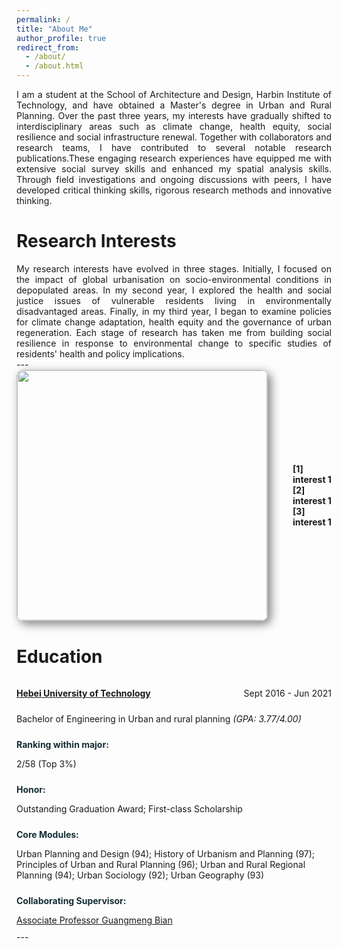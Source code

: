 ```yaml
---
permalink: /
title: "About Me"
author_profile: true
redirect_from: 
  - /about/
  - /about.html
---
```


<div class="col-sm-9" style="display: flex; align-items: center; padding-left: 0px; text-align: justify;">
I am a student at the School of Architecture and Design, Harbin Institute of Technology, and have obtained a Master's degree in Urban and Rural Planning. Over the past three years, my interests have gradually shifted to interdisciplinary areas such as climate change, health equity, social resilience and social infrastructure renewal. Together with collaborators and research teams, I have contributed to several notable research publications.These engaging research experiences have equipped me with extensive social survey skills and enhanced my spatial analysis skills. Through field investigations and ongoing discussions with peers, I have developed critical thinking skills, rigorous research methods and innovative thinking.
 </div>

Research Interests
======
<div class="col-sm-9" style="display: flex; align-items: center; padding-left: 0px; text-align: justify;">
My research interests have evolved in three stages. Initially, I focused on the impact of global urbanisation on socio-environmental conditions in depopulated areas. In my second year, I explored the health and social justice issues of vulnerable residents living in environmentally disadvantaged areas. Finally, in my third year, I began to examine policies for climate change adaptation, health equity and the governance of urban regeneration. Each stage of research has taken me from building social resilience in response to environmental change to specific studies of residents' health and policy implications.
 </div>
---

<div class="pub-row" style="display: flex; align-items: center; flex-wrap: wrap; margin-bottom: 40px;">
  <div class="col-sm-3 abbr" style="flex: 0 0 400px; margin-right: 40px; padding-left: 0;">
    <img src="/images/profile.png" class="teaser img-fluid z-depth-1" style="width: 400px; height: auto; box-shadow: 5px 5px 15px rgba(0,0,0,0.5); border: 1px solid #CCCCCC; border-radius: 10px;">
  </div>
  <div class="col-sm-9" style="flex: 1; padding-left: 0;">
    <div>
      <div class="title 1"><strong>[1] interest 1</strong></div>
      <div class="title 2"><strong>[2] interest 1</strong></div>
      <div class="title 3"><strong>[3] interest 1</strong></div>
    </div>
  </div>
</div>


 
Education
======

<html lang="zh-EN">
<head>
    <meta charset="UTF-8">
    <meta name="viewport" content="width=device-width, initial-scale=1.0">
    <title>Education</title>
    <style>

        .container {
            max-width: 800px;
            margin: 0 auto;
            background: #fff;
            padding: 15px;
            border-radius: 8px;
            /* Add margin bottom to create space between the container and the next element */
            margin-bottom: 15px; /* Adjust as needed */
        }
        .row {
            display: flex;
            justify-content: space-between;
            margin-bottom: 5px;
        }
        .highlight {
            font-weight: bold;
            color: #132C33;
        }
        /* Reduce bottom margin for paragraphs inside sections */
        .row p {
            margin-bottom: 5px; /* Adjust as needed */
        }
    </style>
</head>
<body>
    <div class="container">
        <section class="row">
            <p class="highlight"> <a href="http://en.hit.edu.cn">Harbin Institute of Technology</a></p>   
            <div>
                <p>Sept 2021 - Mar 2024</p>
            </div>
        </section>
        <section class="row">
            <div>
                <p>Master of Philosophy in Urban and rural planning <i>(Average score: 86.9/100)</i></p>
            </div>
        </section>
        <section class="row">
            <div>
                <p class="highlight">Honor:</p>
                <p>First-class Scholarship; Outstanding Student Award; Excellent Dissertation Proposal</p>
            </div>
        </section>
        <section class="row">
            <div>
                <p class="highlight">Core Modules:</p>
                <p>Planning Design Research (88); Urban Planning Theory (93); Application of Geographic Information and Remote Sensing Analysis (88); Design Research (95)</p>
            </div>
        </section>
       <section class="row">
            <div>
                <p class="highlight">Collaborating Supervisors:</p>
                <p><a href="http://homepage.hit.edu.cn/luming">Professor Ming Lu</a>, <a href="https://gr.xjtu.edu.cn/en/web/zhenmeng">Associate Professor Meng Zhen</a></p>
            </div>
        </section>
    </div>
</body>
</html>


---

<html lang="zh-EN">
<head>
    <meta charset="UTF-8">
    <meta name="viewport" content="width=device-width, initial-scale=1.0">
    <title>Education</title>
    <style>
        .container {
            max-width: 800px;
            margin: 0 auto;
            background: #fff;
            padding: 15px;
            border-radius: 8px;
        }
        .row {
            display: flex;
            justify-content: space-between;
            margin-bottom: 5px;
        }
        .highlight {
            font-weight: bold;
            color: #132C33;
        }
    </style>
</head>
<body>
    <div class="container">
        <section class="row">
            <div>
                <p class="highlight"> <a href="https://eweb.hebut.edu.cn">Hebei University of Technology</a></p>      
            </div>
            <div>
                <p>Sept 2016 - Jun 2021</p>
            </div>
        </section>
        <section class="row">
            <div>
                <p>Bachelor of Engineering in Urban and rural planning <i>(GPA: 3.77/4.00)</i></p>
            </div>
        </section>
        <section class="row">
            <div>
                <p class="highlight">Ranking within major:</p>
                <p>2/58 (Top 3%)</p>
            </div>
        </section>
        <section class="row">
            <div>
                <p class="highlight">Honor:</p>
                <p>Outstanding Graduation Award; First-class Scholarship</p>
            </div>
        </section>
        <section class="row">
            <div>
                <p class="highlight">Core Modules:</p>
                <p>Urban Planning and Design (94); History of Urbanism and Planning (97); Principles of Urban and Rural Planning (96); Urban and Rural Regional Planning (94); Urban Sociology (92); Urban Geography (93)</p>
            </div>
        </section>
       <section class="row">
            <div>
                <p class="highlight">Collaborating Supervisor:</p>
                <p><a href="https://www.researchgate.net/scientific-contributions/Guangmeng-Bian-2148025468">Associate Professor Guangmeng Bian</a></p>
            </div>
        </section>
    </div>
</body>
</html>
---


